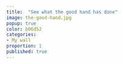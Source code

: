 ```yaml
---
title:  "See what the good hand has done"
image: the-good-hand.jpg
popup: true
color: b06d52
categories:
- My wall
proportion: 1
published: true
---
```

